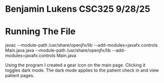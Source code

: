 # Benjamin Lukens CSC325 9/28/25

# Running The File
javac --module-path /usr/share/openjfx/lib --add-modules=javafx.controls Main.java
java --module-path /usr/share/openjfx/lib --add-modules=javafx.controls Main.java


Using the program
I created a gear icon on the main page. Clicking it toggles dark mode. 
The dark mode applies to the patient check in and view patient pages. 

